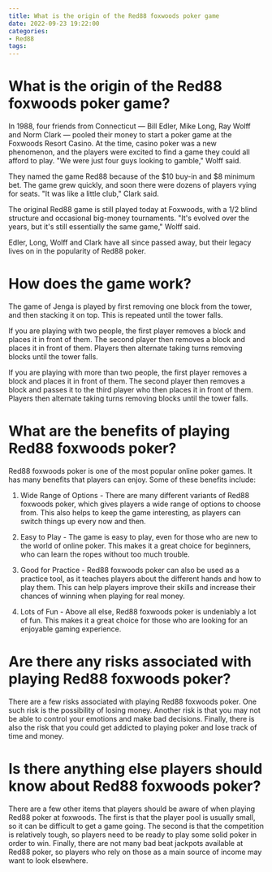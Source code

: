 ```yaml
---
title: What is the origin of the Red88 foxwoods poker game
date: 2022-09-23 19:22:00
categories:
- Red88
tags:
---
```



#  What is the origin of the Red88 foxwoods poker game?

In 1988, four friends from Connecticut — Bill Edler, Mike Long, Ray Wolff and Norm Clark — pooled their money to start a poker game at the Foxwoods Resort Casino. At the time, casino poker was a new phenomenon, and the players were excited to find a game they could all afford to play. "We were just four guys looking to gamble," Wolff said.

They named the game Red88 because of the $10 buy-in and $8 minimum bet. The game grew quickly, and soon there were dozens of players vying for seats. "It was like a little club," Clark said.

The original Red88 game is still played today at Foxwoods, with a $1/$2 blind structure and occasional big-money tournaments. "It's evolved over the years, but it's still essentially the same game," Wolff said.

Edler, Long, Wolff and Clark have all since passed away, but their legacy lives on in the popularity of Red88 poker.

#  How does the game work?

The game of Jenga is played by first removing one block from the tower, and then stacking it on top. This is repeated until the tower falls.

If you are playing with two people, the first player removes a block and places it in front of them. The second player then removes a block and places it in front of them. Players then alternate taking turns removing blocks until the tower falls.

If you are playing with more than two people, the first player removes a block and places it in front of them. The second player then removes a block and passes it to the third player who then places it in front of them. Players then alternate taking turns removing blocks until the tower falls.

#  What are the benefits of playing Red88 foxwoods poker?

Red88 foxwoods poker is one of the most popular online poker games. It has many benefits that players can enjoy. Some of these benefits include:

1) Wide Range of Options - There are many different variants of Red88 foxwoods poker, which gives players a wide range of options to choose from. This also helps to keep the game interesting, as players can switch things up every now and then.

2) Easy to Play - The game is easy to play, even for those who are new to the world of online poker. This makes it a great choice for beginners, who can learn the ropes without too much trouble.

3) Good for Practice - Red88 foxwoods poker can also be used as a practice tool, as it teaches players about the different hands and how to play them. This can help players improve their skills and increase their chances of winning when playing for real money.

4) Lots of Fun - Above all else, Red88 foxwoods poker is undeniably a lot of fun. This makes it a great choice for those who are looking for an enjoyable gaming experience.

#  Are there any risks associated with playing Red88 foxwoods poker? 

There are a few risks associated with playing Red88 foxwoods poker. One such risk is the possibility of losing money. Another risk is that you may not be able to control your emotions and make bad decisions. Finally, there is also the risk that you could get addicted to playing poker and lose track of time and money.

#  Is there anything else players should know about Red88 foxwoods poker?

There are a few other items that players should be aware of when playing Red88 poker at foxwoods. The first is that the player pool is usually small, so it can be difficult to get a game going. The second is that the competition is relatively tough, so players need to be ready to play some solid poker in order to win. Finally, there are not many bad beat jackpots available at Red88 poker, so players who rely on those as a main source of income may want to look elsewhere.